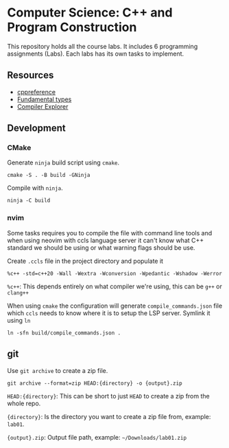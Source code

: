 # Computer Science: C++ and Program Construction

This repository holds all the course labs. It includes 6 programming assignments (Labs). Each labs has its own tasks to implement.

## Resources

  - [cppreference](https://en.cppreference.com/w/)
  - [Fundamental types](https://en.cppreference.com/w/cpp/language/types)
  - [Compiler Explorer](https://godbolt.org)

## Development

### CMake

Generate `ninja` build script using `cmake`.

```
cmake -S . -B build -GNinja
```

Compile with `ninja`.

```
ninja -C build
```

### nvim

Some tasks requires you to compile the file with command line tools and when using neovim with ccls language server it can't know what C++ standard we should be using or what warning flags should be use.

Create `.ccls` file in the project directory and populate it 

```
%c++ -std=c++20 -Wall -Wextra -Wconversion -Wpedantic -Wshadow -Werror
```

`%c++`: This depends entirely on what compiler we're using, this can be `g++` or `clang++`

When using `cmake` the configuration will generate `compile_commands.json` file which `ccls` needs to know where it is to setup the LSP server. Symlink it using `ln`

```
ln -sfn build/compile_commands.json .
```

## git

Use `git archive` to create a zip file.

```
git archive --format=zip HEAD:{directory} -o {output}.zip
```

`HEAD:{directory}`: This can be short to just `HEAD` to create a zip from the whole repo.

`{directory}`: Is the directory you want to create a zip file from, example: `lab01`.

`{output}.zip`: Output file path, example: `~/Downloads/lab01.zip`

